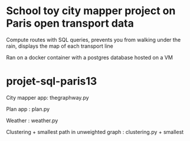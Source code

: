 # School toy city mapper project on Paris open transport data

Compute routes with SQL queries, prevents you from walking under the rain, displays the map of each transport line

Ran on a docker container with a postgres database hosted on a VM

# projet-sql-paris13

City mapper app: thegraphway.py

Plan app : plan.py

Weather : weather.py

Clustering + smallest path in unweighted graph : clustering.py + smallest
